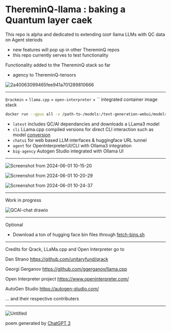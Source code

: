 # ThereminQ-llama : baking a Quantum layer caek

This repo is alpha and dedicated to extending `GGUF` llama LLMs with QC data on Agent steriods
- new features will pop up in other ThereminQ repos
- this repo currently serves to test functionality 

Functionality added to the ThereminQ stack so far
- agency to ThereminQ-tensors

![2a40063099465fee941a701289810666](https://github.com/twobombs/thereminq-llama/assets/12692227/6097d5e2-92fa-4bff-9297-c26d98f31d84)

--------

`Qrackmin` + `llama.cpp` + `open-interpreter` + `` integrated container image stack

```bash
docker run --gpus all -v /path-to-/models:/text-generation-webui/models -p 7860:7860 -p 5173:5173 -p 5601:5601 -p 8501:8501 -p 8081:8081 -d twobombs/thereminq-llama[:tag] 
````

- `latest` includes QC/AI dependancies and downloads a LLama3 model
- `cli` LLama.cpp compiled versions for direct CLI interaction such as model [conversion](https://github.com/ggerganov/llama.cpp?tab=readme-ov-file#prepare-and-quantize)
- `chatui` for web based LLM interfaces & huggingface URL tunnel
- `agent` for OpenInterpreterUI/CLI with Ollama3 integration
- `big-agency` Autogen Studio integrated with Ollama UI

--------

![Screenshot from 2024-06-01 10-15-20](https://github.com/twobombs/thereminq-llama/assets/12692227/4c5ddfea-74fc-4251-ae21-776642f2de0f)

![Screenshot from 2024-06-01 10-20-29](https://github.com/twobombs/thereminq-llama/assets/12692227/cdf5e11d-c7a1-484b-926c-b25bb262ecb6)

![Screenshot from 2024-06-01 10-24-37](https://github.com/twobombs/thereminq-llama/assets/12692227/5c0b52a0-92bd-4f5e-8ff0-5fb008ad15db)


--------

Work in progress 

![QCAI-chat drawio](https://github.com/twobombs/thereminq-llama/assets/12692227/53d15ddb-1599-4787-bc0e-962672d81cf1)


--------

Optional
- Download a ton of hugging face bin files through [fetch-bins.sh](https://github.com/twobombs/thereminq-llama/blob/main/misc/fetch-bins.sh)

--------

Credits for Qrack, LLaMa.cpp and Open Interpreter go to

Dan Strano https://github.com/unitaryfund/qrack

Georgi Gerganov https://github.com/ggerganov/llama.cpp

Open Interpreter project https://www.openinterpreter.com/

AutoGen Studio https://autogen-studio.com/

... and their respective contributers

--------

![Untitled](https://user-images.githubusercontent.com/12692227/232248160-f4c2a3aa-fd19-4b62-b6f2-532ec44ca0e3.png)

poem generated by [ChatGPT 3](https://chat.openai.com/)
